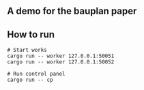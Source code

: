## A demo for the bauplan paper

## How to run
```
# Start works
cargo run -- worker 127.0.0.1:50051
cargo run -- worker 127.0.0.1:50052

# Run control panel
cargo run -- cp
```
